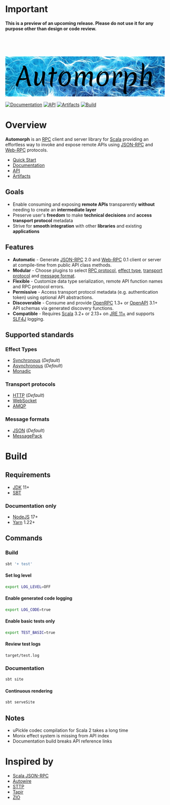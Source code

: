 <br>

# Important

**This is a preview of an upcoming release. Please do not use it for any purpose other than design or code review.**

<br>
<br>
<br>

![automorph](https://github.com/martin-ockajak/automorph/raw/main/docs/images/banner.jpg)

[![Documentation](https://img.shields.io/badge/Website-Documentation-blueviolet)](https://automorph.org)
[![API](https://img.shields.io/badge/Scaladoc-API-blue)](https://automorph.org/api/automorph/index.html)
[![Artifacts](https://img.shields.io/badge/Releases-Artifacts-yellow)](https://mvnrepository.com/artifact/org.automorph/automorph)
[![Build](https://github.com/martin-ockajak/automorph/workflows/Build/badge.svg)](https://github.com/martin-ockajak/automorph/actions/workflows/tests.yml)


# Overview

**Automorph** is an [RPC](https://en.wikipedia.org/wiki/Remote_procedure_call) client and server library for [Scala](https://www.scala-lang.org/) providing an effortless way to invoke and expose remote APIs using [JSON-RPC](https://www.jsonrpc.org/specification) and [Web-RPC](docs/Web-RPC.md) protocols.

* [Quick Start](docs/Quickstart.md)
* [Documentation](https://automorph.org)
* [API](https://automorph.org/api/index.html)
* [Artifacts](https://mvnrepository.com/artifact/org.automorph/automorph)


## Goals

* Enable consuming and exposing **remote APIs** transparently **without** needing to create an **intermediate layer**
* Preserve user's **freedom** to make **technical decisions** and **access transport protocol** metadata
* Strive for **smooth integration** with other **libraries** and existing **applications**


## Features

* **Automatic** - Generate [JSON-RPC](https://www.jsonrpc.org/specification) 2.0 and [Web-RPC](docs/Web-RPC.md) 0.1 client or server at compile-time from public API class methods.
* **Modular** - Choose plugins to select [RPC protocol](docs/Plugins.md#rpc-protocol), [effect type](docs/Plugins.md#effect-system), [transport protocol](docs/Plugins.md#message-transport) and [message format](docs/Plugins.md#message-codec).
* **Flexible** - Customize data type serialization, remote API function names and RPC protocol errors.
* **Permissive** - Access transport protocol metadata (e.g. authentication token) using optional API abstractions.
* **Discoverable** - Consume and provide [OpenRPC](https://spec.open-rpc.org) 1.3+ or [OpenAPI](https://github.com/OAI/OpenAPI-Specification) 3.1+ API schemas via generated discovery functions.
* **Compatible** - Requires [Scala](https://dotty.epfl.ch/) 3.2+ or 2.13+ on [JRE 11+](https://openjdk.java.net/) and supports [SLF4J](http://www.slf4j.org/) logging.

## Supported standards

### Effect Types

* [Synchronous](docs/Examples.md#synchronous-call) (*Default*)
* [Asynchronous](docs/Examples.md#asynchronous-call) (*Default*)
* [Monadic](docs/Examples.md#effect-system)

### Transport protocols

* [HTTP](docs/Examples.md#http-response-status) (*Default*)
* [WebSocket](docs/Examples.md#websocket-transport)
* [AMQP](docs/Examples.md#amqp-transport)

### Message formats

* [JSON](docs/Examples/index.html#data-serialization) (*Default*)
* [MessagePack](docs/Examples/index.html#message-codec)


# Build

## Requirements

* [JDK](https://openjdk.java.net/) 11+
* [SBT](https://www.scala-sbt.org/)

### Documentation only

* [NodeJS](https://nodejs.org/) 17+
* [Yarn](https://yarnpkg.com/) 1.22+


## Commands

### Build

```bash
sbt '+ test'
```

#### Set log level

```bash
export LOG_LEVEL=OFF
```

#### Enable generated code logging

```bash
export LOG_CODE=true
```

#### Enable basic tests only

```bash
export TEST_BASIC=true
```

#### Review test logs

```
target/test.log
```

### Documentation

```bash
sbt site
```

#### Continuous rendering

```bash
sbt serveSite
```

## Notes

* uPickle codec compilation for Scala 2 takes a long time
* Monix effect system is missing from API index
* Documentation build breaks API reference links


# Inspired by

* [Scala JSON-RPC](https://github.com/shogowada/scala-json-rpc)
* [Autowire](https://github.com/lihaoyi/autowire)
* [STTP](https://sttp.softwaremill.com)
* [Tapir](https://tapir.softwaremill.com)
* [ZIO](https://zio.dev)

